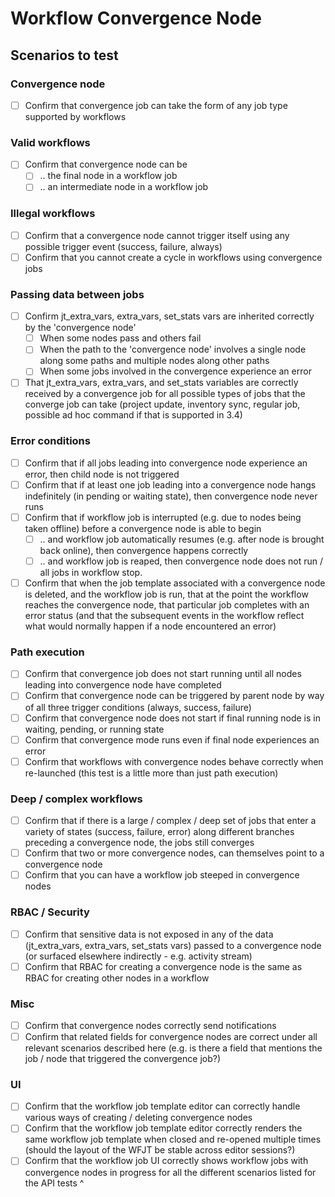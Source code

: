 # Workflow Convergence Node

## Scenarios to test

### Convergence node

- [ ] Confirm that convergence job can take the form of any job type supported by workflows

### Valid workflows

- [ ] Confirm that convergence node can be
	- [ ] .. the final node in a workflow job
	- [ ] .. an intermediate node in a workflow job

### Illegal workflows

- [ ] Confirm that a convergence node cannot trigger itself using any possible trigger event (success, failure, always)
- [ ] Confirm that you cannot create a cycle in workflows using convergence jobs

### Passing data between jobs

- [ ] Confirm jt_extra_vars, extra_vars, set_stats vars are inherited correctly by the 'convergence node'
	- [ ] When some nodes pass and others fail
	- [ ] When the path to the 'convergence node' involves a single node along some paths and multiple nodes along other paths
	- [ ] When some jobs involved in the convergence experience an error
- [ ] That jt_extra_vars, extra_vars, and set_stats variables are correctly received by a convergence job for all possible types of jobs that the converge job can take (project update, inventory sync, regular job, possible ad hoc command if that is supported in 3.4)

### Error conditions

- [ ] Confirm that if all jobs leading into convergence node experience an error, then child node is not triggered
- [ ] Confirm that if at least one job leading into a convergence node hangs indefinitely (in pending or waiting state), then convergence node never runs
- [ ] Confirm that if workflow job is interrupted (e.g. due to nodes being taken offline) before a convergence node is able to begin
	- [ ] .. and workflow job automatically resumes (e.g. after node is brought back online), then convergence happens correctly
	- [ ] .. and workflow job is reaped, then convergence node does not run / all jobs in workflow stop.
- [ ] Confirm that when the job template associated with a convergence node is deleted, and the workflow job is run, that at the point the workflow reaches the convergence node, that particular job completes with an error status (and that the subsequent events in the workflow reflect what would normally happen if a node encountered an error)

### Path execution

- [ ] Confirm that convergence job does not start running until all nodes leading into convergence node have completed
- [ ] Confirm that convergence node can be triggered by parent node by way of all three trigger conditions (always, success, failure)
- [ ] Confirm that convergence node does not start if final running node is in waiting, pending, or running state
- [ ] Confirm that convergence mode runs even if final node experiences an error
- [ ] Confirm that workflows with convergence nodes behave correctly when re-launched (this test is a little more than just path execution)

### Deep / complex workflows
- [ ] Confirm that if there is a large / complex / deep set of jobs that enter a variety of states (success, failure, error) along different branches preceding a convergence node, the jobs still converges
- [ ] Confirm that two or more convergence nodes, can themselves point to a convergence node
- [ ] Confirm that you can have a workflow job steeped in convergence nodes

### RBAC / Security

- [ ] Confirm that sensitive data is not exposed in any of the data (jt_extra_vars, extra_vars, set_stats vars) passed to a convergence node (or surfaced elsewhere indirectly - e.g. activity stream)
- [ ] Confirm that RBAC for creating a convergence node is the same as RBAC for creating other nodes in a workflow

### Misc

- [ ] Confirm that convergence nodes correctly send notifications
- [ ] Confirm that related fields for convergence nodes are correct under all relevant scenarios described here (e.g. is there a field that mentions the job / node that triggered the convergence job?)

### UI
- [ ] Confirm that the workflow job template editor can correctly handle various ways of creating / deleting convergence nodes
- [ ] Confirm that the workflow job template editor correctly renders the same workflow job template when closed and re-opened multiple times (should the layout of the WFJT be stable across editor sessions?)
- [ ] Confirm that the workflow job UI correctly shows workflow jobs with convergence nodes in progress for all the different scenarios listed for the API tests ^
